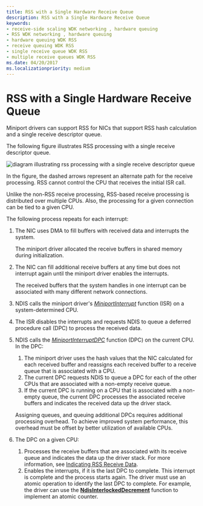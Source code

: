 ```yaml
---
title: RSS with a Single Hardware Receive Queue
description: RSS with a Single Hardware Receive Queue
keywords:
- receive-side scaling WDK networking , hardware queuing
- RSS WDK networking , hardware queuing
- hardware queuing WDK RSS
- receive queuing WDK RSS
- single receive queue WDK RSS
- multiple receive queues WDK RSS
ms.date: 04/20/2017
ms.localizationpriority: medium
---
```


# RSS with a Single Hardware Receive Queue





Miniport drivers can support RSS for NICs that support RSS hash calculation and a single receive descriptor queue.

The following figure illustrates RSS processing with a single receive descriptor queue.

![diagram illustrating rss processing with a single receive descriptor queue](images/rssswstack.png)

In the figure, the dashed arrows represent an alternate path for the receive processing. RSS cannot control the CPU that receives the initial ISR call.

Unlike the non-RSS receive processing, RSS-based receive processing is distributed over multiple CPUs. Also, the processing for a given connection can be tied to a given CPU.

The following process repeats for each interrupt:

1.  The NIC uses DMA to fill buffers with received data and interrupts the system.

    The miniport driver allocated the receive buffers in shared memory during initialization.

2.  The NIC can fill additional receive buffers at any time but does not interrupt again until the miniport driver enables the interrupts.

    The received buffers that the system handles in one interrupt can be associated with many different network connections.

3.  NDIS calls the miniport driver's [*MiniportInterrupt*](/windows-hardware/drivers/ddi/ndis/nc-ndis-miniport_isr) function (ISR) on a system-determined CPU.

4.  The ISR disables the interrupts and requests NDIS to queue a deferred procedure call (DPC) to process the received data.

5.  NDIS calls the [*MiniportInterruptDPC*](/windows-hardware/drivers/ddi/ndis/nc-ndis-miniport_interrupt_dpc) function (DPC) on the current CPU. In the DPC:

    1.  The miniport driver uses the hash values that the NIC calculated for each received buffer and reassigns each received buffer to a receive queue that is associated with a CPU.
    2.  The current DPC requests NDIS to queue a DPC for each of the other CPUs that are associated with a non-empty receive queue.
    3.  If the current DPC is running on a CPU that is associated with a non-empty queue, the current DPC processes the associated receive buffers and indicates the received data up the driver stack.

    Assigning queues, and queuing additional DPCs requires additional processing overhead. To achieve improved system performance, this overhead must be offset by better utilization of available CPUs.

6.  The DPC on a given CPU:
    1.  Processes the receive buffers that are associated with its receive queue and indicates the data up the driver stack. For more information, see [Indicating RSS Receive Data](indicating-rss-receive-data.md).
    2.  Enables the interrupts, if it is the last DPC to complete. This interrupt is complete and the process starts again. The driver must use an atomic operation to identify the last DPC to complete. For example, the driver can use the [**NdisInterlockedDecrement**](/windows-hardware/drivers/ddi/ndis/nf-ndis-ndisinterlockeddecrement) function to implement an atomic counter.

 

